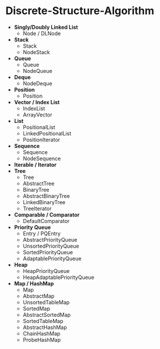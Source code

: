 # Discrete-Structure-Algorithm
- **Singly/Doubly Linked List**
    - Node / DLNode
- **Stack**
  - Stack
  - NodeStack
- **Queue**
  - Queue
  - NodeQueue
- **Deque**
  - NodeDeque
- **Position**
  - Position
- **Vector / Index List**
  - IndexList
  - ArrayVector
- **List**
  - PositionalList
  - LinkedPositionalList
  - PositionIterator
- **Sequence**
  - Sequence
  - NodeSequence
- **Iterable / Iterator**
- **Tree**
  - Tree
  - AbstractTree
  - BinaryTree
  - AbstractBinaryTree
  - LinkedBinaryTree
  - TreeIterator
- **Comparable / Comparator**
  - DefaultComparator
- **Priority Queue**
  - Entry / PQEntry
  - AbstractPriorityQueue
  - UnsortedPriorityQueue
  - SortedPriorityQueue
  - AdaptablePriorityQueue
- **Heap**
  - HeapPriorityQueue
  - HeapAdaptablePriorityQueue
- **Map / HashMap**
  - Map
  - AbstractMap
  - UnsortedTableMap
  - SortedMap
  - AbstractSortedMap
  - SortedTableMap
  - AbstractHashMap
  - ChainHashMap
  - ProbeHashMap
